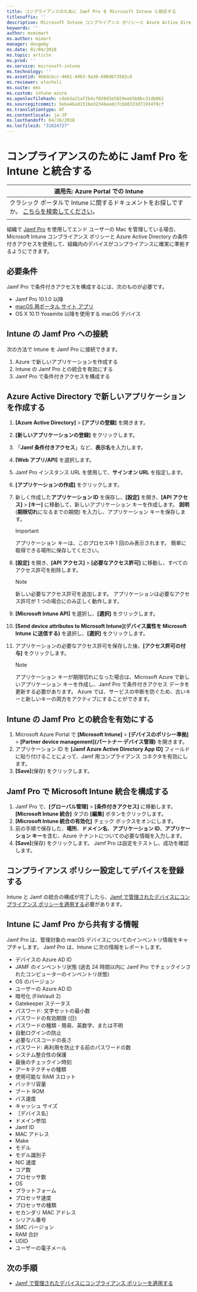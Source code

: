 ```yaml
---
title: コンプライアンスのために Jamf Pro を Microsoft Intune と統合する
titlesuffix: ''
description: Microsoft Intune コンプライアンス ポリシーと Azure Active Directory の条件付きアクセスを使って、Jamf で管理されるデバイスをセキュリティ保護できます。
keywords: ''
author: msmimart
ms.author: mimart
manager: dougeby
ms.date: 01/04/2018
ms.topic: article
ms.prod: ''
ms.service: microsoft-intune
ms.technology: ''
ms.assetid: 4b6dcbcc-4661-4463-9a36-698d673502c6
ms.reviewer: elocholi
ms.suite: ems
ms.custom: intune-azure
ms.openlocfilehash: cdeb3a21af2b4cf020d3e5029eeb5b0bc31db062
ms.sourcegitcommit: 5eba4bad151be32346aedc7cbb0333d71934f8cf
ms.translationtype: HT
ms.contentlocale: ja-JP
ms.lasthandoff: 04/16/2018
ms.locfileid: "31024727"
---
```

# <a name="integrate-jamf-pro-with-intune-for-compliance"></a>コンプライアンスのために Jamf Pro を Intune と統合する

|適用先: Azure Portal での Intune |
|--|
|クラシック ポータルで Intune に関するドキュメントをお探しですか。 [こちらを検索してください](/intune/introduction-intune?toc=/intune-classic/toc.json)。|
| |

組織で [Jamf Pro](https://www.jamf.com) を使用してエンド ユーザーの Mac を管理している場合、Microsoft Intune コンプライアンス ポリシーと Azure Active Directory の条件付きアクセスを使用して、組織内のデバイスがコンプライアンスに確実に準拠するようにできます。

## <a name="prerequisites"></a>必要条件

Jamf Pro で条件付きアクセスを構成するには、次のものが必要です。

- Jamf Pro 10.1.0 以降
- [macOS 用ポータル サイト アプリ](https://aka.ms/macoscompanyportal)
- OS X 10.11 Yosemite 以降を使用する macOS デバイス

## <a name="connecting-intune-to-jamf-pro"></a>Intune の Jamf Pro への接続

次の方法で Intune を Jamf Pro に接続できます。

1. Azure で新しいアプリケーションを作成する
2. Intune の Jamf Pro との統合を有効にする
3. Jamf Pro で条件付きアクセスを構成する

## <a name="create-a-new-application-in-azure-active-directory"></a>Azure Active Directory で新しいアプリケーションを作成する

1. **[Azure Active Directory]** > **[アプリの登録]** を開きます。
2. **[新しいアプリケーションの登録]** をクリックします。
3. 「**Jamf 条件付きアクセス**」など、**表示名**を入力します。
4. **[Web アプリ/API]** を選択します。
5. Jamf Pro インスタンス URL を使用して、**サインオン URL** を指定します。
6. **[アプリケーションの作成]** をクリックします。
7. 新しく作成した**アプリケーション ID** を保存し、**[設定]** を開き、**[API アクセス]** > **[キー]** に移動して、新しいアプリケーション キーを作成します。 **説明** (**期限切れ**になるまでの期間) を入力し、アプリケーション キーを保存します。

   > [!IMPORTANT]
   > アプリケーション キーは、このプロセス中 1 回のみ表示されます。 簡単に取得できる場所に保存してください。

8. **[設定]** を開き、**[API アクセス]** > **[必要なアクセス許可]** に移動し、すべてのアクセス許可を削除します。

   > [!NOTE]
   > 新しい必要なアクセス許可を追加します。 アプリケーションは必要なアクセス許可が 1 つの場合にのみ正しく動作します。

9. **[Microsoft Intune API]** を選択し、**[選択]** をクリックします。
10. **[Send device attributes to Microsoft Intune]\(デバイス属性を Microsoft Intune に送信する\)** を選択し、**[選択]** をクリックします。
11. アプリケーションの必要なアクセス許可を保存した後、**[アクセス許可の付与]** をクリックします。

    > [!NOTE]
    > アプリケーション キーが期限切れになった場合は、Microsoft Azure で新しいアプリケーション キーを作成し、Jamf Pro で条件付きアクセス データを更新する必要があります。 Azure では、サービスの中断を防ぐため、古いキーと新しいキーの両方をアクティブにすることができます。

## <a name="enable-intune-to-integrate-with-jamf-pro"></a>Intune の Jamf Pro との統合を有効にする

1. Microsoft Azure Portal で **[Microsoft Intune]** > **[デバイスのポリシー準拠]** > **[Partner device management]\(パートナー デバイス管理\)** を開きます。
2. アプリケーション ID を **[Jamf Azure Active Directory App ID]** フィールドに貼り付けることによって、Jamf 用コンプライアンス コネクタを有効にします。
3. **[Save]**(保存) をクリックします。

## <a name="configure-microsoft-intune-integration-in-jamf-pro"></a>Jamf Pro で Microsoft Intune 統合を構成する

1. Jamf Pro で、**[グローバル管理]** > **[条件付きアクセス]** に移動します。 **[Microsoft Intune 統合]** タブの **[編集]** ボタンをクリックします。
2. **[Microsoft Intune 統合の有効化]** チェック ボックスをオンにします。
3. 前の手順で保存した、**場所**、**ドメイン名**、**アプリケーション ID**、**アプリケーション キー**を含む、Azure テナントについての必要な情報を入力します。
4. **[Save]**(保存) をクリックします。 Jamf Pro は設定をテストし、成功を確認します。

## <a name="set-up-compliance-policies-and-register-devices"></a>コンプライアンス ポリシー設定してデバイスを登録する

Intune と Jamf の統合の構成が完了したら、[Jamf で管理されたデバイスにコンプライアンス ポリシーを適用する](conditional-access-assign-jamf.md)必要があります。

## <a name="information-shared-from-jamf-pro-to-intune"></a>Intune に Jamf Pro から共有する情報

Jamf Pro は、管理対象の macOS デバイスについてのインベントリ情報をキャプチャします。 Jamf Pro は、Intune に次の情報をレポートします。

* デバイスの Azure AD ID
* JAMF のインベントリ状態 (過去 24 時間以内に Jamf Pro でチェックインされたコンピューターのインベントリ状態)
* OS のバージョン
* ユーザーの Azure AD ID
* 暗号化 (FileVault 2)
* Gatekeeper ステータス
* パスワード: 文字セットの最小数
* パスワードの有効期限 (日)
* パスワードの種類 - 簡易、英数字、または不明
* 自動ログインの防止
* 必要なパスコードの長さ
* パスワード: 再利用を防止する前のパスワードの数
* システム整合性の保護
* 最後のチェックイン時刻
* アーキテクチャの種類
* 使用可能な RAM スロット
* バッテリ容量
* ブート ROM
* バス速度
* キャッシュ サイズ
* ［デバイス名］
* ドメイン参加
* Jamf ID
* MAC アドレス
* Make
* モデル
* モデル識別子
* NIC 速度
* コア数
* プロセッサ数
* OS
* プラットフォーム
* プロセッサ速度
* プロセッサの種類
* セカンダリ MAC アドレス
* シリアル番号
* SMC バージョン
* RAM 合計
* UDID
* ユーザーの電子メール

## <a name="next-steps"></a>次の手順

- [Jamf で管理されたデバイスにコンプライアンス ポリシーを適用する](conditional-access-assign-jamf.md)

